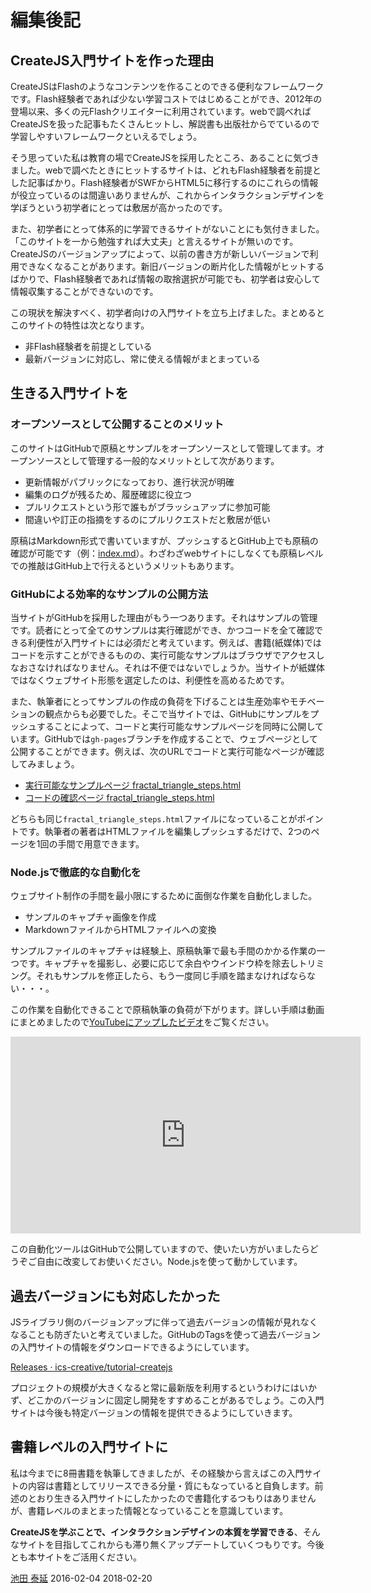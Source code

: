 # 編集後記

## CreateJS入門サイトを作った理由

CreateJSはFlashのようなコンテンツを作ることのできる便利なフレームワークです。Flash経験者であれば少ない学習コストではじめることができ、2012年の登場以来、多くの元Flashクリエイターに利用されています。webで調べればCreateJSを扱った記事もたくさんヒットし、解説書も出版社からでているので学習しやすいフレームワークといえるでしょう。

そう思っていた私は教育の場でCreateJSを採用したところ、あることに気づきました。webで調べたときにヒットするサイトは、どれもFlash経験者を前提とした記事ばかり。Flash経験者がSWFからHTML5に移行するのにこれらの情報が役立っているのは間違いありませんが、これからインタラクションデザインを学ぼうという初学者にとっては敷居が高かったのです。

また、初学者にとって体系的に学習できるサイトがないことにも気付きました。「このサイトを一から勉強すれば大丈夫」と言えるサイトが無いのです。CreateJSのバージョンアップによって、以前の書き方が新しいバージョンで利用できなくなることがあります。新旧バージョンの断片化した情報がヒットするばかりで、Flash経験者であれば情報の取捨選択が可能でも、初学者は安心して情報収集することができないのです。

この現状を解決すべく、初学者向けの入門サイトを立ち上げました。まとめるとこのサイトの特性は次となります。

- 非Flash経験者を前提としている
- 最新バージョンに対応し、常に使える情報がまとまっている


## 生きる入門サイトを

### オープンソースとして公開することのメリット

このサイトはGitHubで原稿とサンプルをオープンソースとして管理してます。オープンソースとして管理する一般的なメリットとして次があります。

- 更新情報がパブリックになっており、進行状況が明確
- 編集のログが残るため、履歴確認に役立つ
- プルリクエストという形で誰もがブラッシュアップに参加可能
- 間違いや訂正の指摘をするのにプルリクエストだと敷居が低い


原稿はMarkdown形式で書いていますが、プッシュするとGitHub上でも原稿の確認が可能です（例：[index.md](index.md)）。わざわざwebサイトにしなくても原稿レベルでの推敲はGitHub上で行えるというメリットもあります。

### GitHubによる効率的なサンプルの公開方法

当サイトがGitHubを採用した理由がもう一つあります。それはサンプルの管理です。読者にとって全てのサンプルは実行確認ができ、かつコードを全て確認できる利便性が入門サイトには必須だと考えています。例えば、書籍(紙媒体)ではコードを示すことができるものの、実行可能なサンプルはブラウザでアクセスしなおさなければなりません。それは不便ではないでしょうか。当サイトが紙媒体ではなくウェブサイト形態を選定したのは、利便性を高めるためです。

また、執筆者にとってサンプルの作成の負荷を下げることは生産効率やモチベーションの観点からも必要でした。そこで当サイトでは、GitHubにサンプルをプッシュすることによって、コードと実行可能なサンプルページを同時に公開しています。GitHubでは`gh-pages`ブランチを作成することで、ウェブページとして公開することができます。例えば、次のURLでコードと実行可能なページが確認してみましょう。


- [実行可能なサンプルページ fractal_triangle_steps.html](https://ics-creative.github.io/tutorial-createjs/samples/fractal_triangle_steps.html)
- [コードの確認ページ fractal_triangle_steps.html](../samples/fractal_triangle_steps.html)

どちらも同じ`fractal_triangle_steps.html`ファイルになっていることがポイントです。執筆者の著者はHTMLファイルを編集しプッシュするだけで、2つのページを1回の手間で用意できます。

### Node.jsで徹底的な自動化を

ウェブサイト制作の手間を最小限にするために面倒な作業を自動化しました。

- サンプルのキャプチャ画像を作成
- MarkdownファイルからHTMLファイルへの変換

サンプルファイルのキャプチャは経験上、原稿執筆で最も手間のかかる作業の一つです。キャプチャを撮影し、必要に応じて余白やウインドウ枠を除去しトリミング。それもサンプルを修正したら、もう一度同じ手順を踏まなければならない・・・。

この作業を自動化できることで原稿執筆の負荷が下がります。詳しい手順は動画にまとめましたので[YouTubeにアップしたビデオ](https://youtu.be/Djj3cFwMJbs)をご覧ください。

<iframe width="560" height="315" src="https://www.youtube.com/embed/Djj3cFwMJbs?rel=0" frameborder="0" allowfullscreen></iframe>


この自動化ツールはGitHubで公開していますので、使いたい方がいましたらどうぞご自由に改変してお使いください。Node.jsを使って動かしています。




## 過去バージョンにも対応したかった

JSライブラリ側のバージョンアップに伴って過去バージョンの情報が見れなくなることも防ぎたいと考えていました。GitHubのTagsを使って過去バージョンの入門サイトの情報をダウンロードできるようにしています。

[Releases · ics-creative/tutorial-createjs](https://github.com/ics-creative/tutorial-createjs/releases)

プロジェクトの規模が大きくなると常に最新版を利用するというわけにはいかず、どこかのバージョンに固定し開発をすすめることがあるでしょう。この入門サイトは今後も特定バージョンの情報を提供できるようにしていきます。



## 書籍レベルの入門サイトに

私は今までに8冊書籍を執筆してきましたが、その経験から言えばこの入門サイトの内容は書籍としてリリースできる分量・質にもなっていると自負します。前述のとおり生きる入門サイトにしたかったので書籍化するつもりはありませんが、書籍レベルのまとまった情報となっていることを意識しています。

**CreateJSを学ぶことで、インタラクションデザインの本質を学習できる**、そんなサイトを目指してこれからも滞り無くアップデートしていくつもりです。今後とも本サイトをご活用ください。


<article-author>[池田 泰延](https://twitter.com/clockmaker)</article-author>
<article-date-published>2016-02-04</article-date-published>
<article-date-modified>2018-02-20</article-date-modified>
